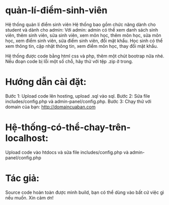 # quản-lí-điểm-sinh-viên
Hệ thống quản lí điểm sinh viên 
Hệ thống bao gồm chức năng dành cho student và dành cho admin:
Với admin: admin có thể xem danh sách sinh viên, thêm sinh viên, sửa sinh viên, xem môn học, thêm môn học, sửa môn học, xem điểm sinh viên, sửa điểm sinh viên, đổi mật khẩu. 
Học sinh có thể xem thông tin, cập nhật thông tin, xem điểm môn học, thay đổi mật khẩu.

Hệ thống được code bằng html css và php, thêm một chút bootrap nữa nhé. Nếu đoạn code bị lỗi một số chỗ, hãy thử với tệp .zip ở trong.


# Hướng dẫn cài đặt:
Bước 1: Upload code lên hosting, upload .sql vào sql.
Bước 2: Sửa file includes/config.php và admin-panel/config.php.
Bước 3: Chạy thử với domain của bạn: http://domaincuaban.com

# Hệ-thống-có-thể-chay-trên-localhost:
Upload code vào htdocs và sửa file includes/config.php và admin-panel/config.php

# Tác giả:
Source code hoàn toàn được mình build, bạn có thể dùng vào bất cứ việc gì nếu muốn. Xin cảm ơn!
